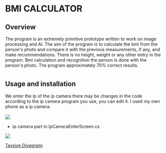 # BMI CALCULATOR

## Overview

The program is an extremely primitive prototype written to work on image processing and AI. The aim of the program is to calculate the bmi from the person's photo and compare it with the previous measurements, if any, and make recommendations. There is no height, weight or any other entry in the program. Bmi calculation and recognition the person is done with the person's photo.
The program approximately 70% correct results.

# 

## Usage and installation

We enter the ip of the ip camera there may be changes in the code according to the ip camera program you use, you can edit it. I used my own phone as a ip camera.
<br></br>
<img src="https://github.com/meteahmetyakar/Bmi-Calculator-With-Image-Processing-And-Face-Recognition/blob/main/images/ip-camera-input.png" />

* ip camera part in IpCameraEnterScreen.cs
<img src="https://github.com/meteahmetyakar/Bmi-Calculator-With-Image-Processing-And-Face-Recognition/blob/main/images/ip-camera-input-code.png" />


[Tavsiye Diyagramı](https://i.hizliresim.com/2w6gpx.png)
